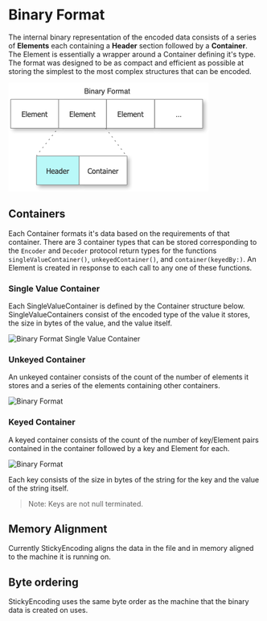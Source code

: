 # Binary Format

The internal binary representation of the encoded data consists of a series of **Elements** each containing a **Header** section followed by a **Container**.  The Element is essentially a wrapper around a Container defining it's type. The format was designed to be as compact and efficient as possible at storing the simplest to the most complex structures that can be encoded.

![Binary Format Container Header](Binary-Format-Container-Header.png)

## Containers
Each Container formats it's data based on the requirements of that container. There are 3 container types that can be stored corresponding to the `Encoder` and `Decoder` protocol return types for the functions `singleValueContainer()`, `unkeyedContainer()`, and `container(keyedBy:)`. An Element is created in response to each call to any one of these functions.

### Single Value Container

Each SingleValueContainer is defined by the Container structure below.
SingleValueContainers consist of the encoded type of the value it stores, the size in bytes of the value, and the value itself.

![Binary Format Single Value Container](Binary-Format-Single-Value-Container.png)

### Unkeyed Container

An unkeyed container consists of the count of the number of elements it stores and a series of the elements
containing other containers.

![Binary Format](Binary-Format-Unkeyed-Container.png)


### Keyed Container

A keyed container consists of the count of the number of key/Element pairs contained in the container followed by a key and Element for each.

![Binary Format](Binary-Format-Keyed-Container.png)

Each key consists of the size in bytes of the string for the key and the value of the string itself.

> Note: Keys are not null terminated.

## Memory Alignment

Currently StickyEncoding aligns the data in the file and in memory aligned to the machine it is running on.

## Byte ordering

StickyEncoding uses the same byte order as the machine that the binary data is created on uses.





